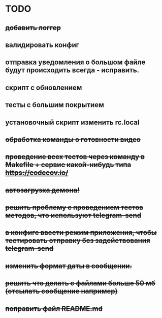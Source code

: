 # TODO

## ~~добавить логгер~~
## валидировать конфиг

## отправка уведомления о большом файле будут происходить всегда - исправить.
## скрипт с обновлением
## тесты с большим покрытием
## установочный скрипт изменить rc.local
## ~~обработка команды о готовности видео~~
## ~~проведение всех тестов через команду в Makefile + сервис какой-нибудь типа https://codecov.io/~~
## ~~автозагрузка демона!~~
## ~~решить проблему с проведением тестов методов, что используют telegram-send~~
## ~~в конфиге ввести режим приложения, чтобы тестировать отправку без задействования telegram-send~~
## ~~изменить формат даты в сообщении.~~
## ~~решить что делать с файлами больше 50 мб (отсылать сообщение например)~~
## ~~поправить файл README.md~~